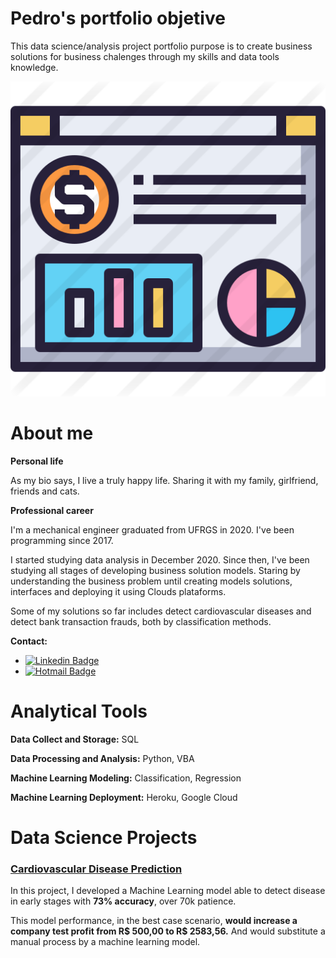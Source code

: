 # Pedro's portfolio objetive

This data science/analysis project portfolio purpose is to create business solutions for business chalenges through my skills and data tools knowledge.

<p align='center'>
    <img src='dashboard.png'<
</p>


# About me
**Personal life**

As my bio says, I live a truly happy life. Sharing it with my family, girlfriend, friends and cats.


**Professional career**

I'm a mechanical engineer graduated from UFRGS in 2020. I've been programming since 2017. 

I started studying data analysis in December 2020. Since then, I've been studying all stages of developing business solution models. Staring by understanding the business problem until creating models solutions, interfaces and deploying it using Clouds plataforms.

Some of my solutions so far includes detect cardiovascular diseases and detect bank transaction frauds, both by classification methods.


**Contact:**
* [![Linkedin Badge](https://img.shields.io/badge/-LinkedIn-blue?style=flat-square&logo=Linkedin&logoColor=white&link=https://www.linkedin.com/in/pedro-henrique-fratucci-906a94172/)](https://www.linkedin.com/in/pedro-henrique-fratucci-906a94172/)
* [![Hotmail Badge](https://img.shields.io/badge/-Hotmail-0078D4?style=flat-square&logo=microsoft-outlook&logoColor=white&link=mailto:pedrofratucci8@hotmail.com)](mailto:pedrofratucci8@hotmail.com)


# Analytical Tools

**Data Collect and Storage:** SQL

**Data Processing and Analysis:** Python, VBA

**Machine Learning Modeling:** Classification, Regression

**Machine Learning Deployment:** Heroku, Google Cloud


# Data Science Projects

### [Cardiovascular Disease Prediction](https://github.com/pedrofratucci/cardio_catch_diseases_webapp)

In this project, I developed a Machine Learning model able to detect disease in early stages with **73% accuracy**, over 70k patience.

This model performance, in the best case scenario, **would increase a company test profit from R$ 500,00 to R$ 2583,56.** And would substitute a manual process by a machine learning model.
